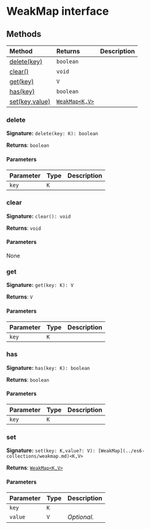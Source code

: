 # WeakMap interface













## Methods

| Method	   |  Returns	| Description|
|:-------------|:-------|:-----------|
|[delete(key)](delete(key))      | `boolean` |  |
|[clear()](clear())      | `void` |  |
|[get(key)](get(key))      | `V` |  |
|[has(key)](has(key))      | `boolean` |  |
|[set(key,value)](set(key-value))      | [`WeakMap<K,V>`](../es6-collections/weakmap.md) |  |




### delete



**Signature:** ``delete(key: K): boolean``

**Returns**: `boolean`



#### Parameters


| Parameter	   | Type    | Description |
|:-------------|:---------------|:------------|
| `key`    | `K` |  |


### clear



**Signature:** ``clear(): void``

**Returns**: `void`



#### Parameters
None


### get



**Signature:** ``get(key: K): V``

**Returns**: `V`



#### Parameters


| Parameter	   | Type    | Description |
|:-------------|:---------------|:------------|
| `key`    | `K` |  |


### has



**Signature:** ``has(key: K): boolean``

**Returns**: `boolean`



#### Parameters


| Parameter	   | Type    | Description |
|:-------------|:---------------|:------------|
| `key`    | `K` |  |


### set



**Signature:** ``set(key: K,value?: V): [WeakMap](../es6-collections/weakmap.md)<K,V>``

**Returns**: [`WeakMap<K,V>`](../es6-collections/weakmap.md)



#### Parameters


| Parameter	   | Type    | Description |
|:-------------|:---------------|:------------|
| `key`    | `K` |  |
| `value`    | `V` | _Optional._ |

